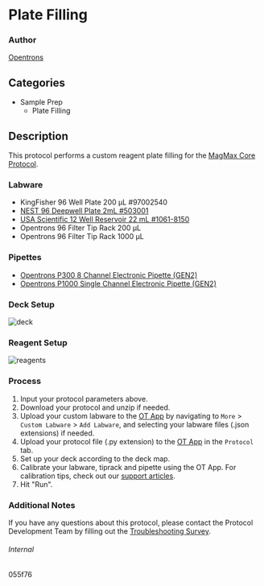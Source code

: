 # Plate Filling


### Author
[Opentrons](https://opentrons.com/)


## Categories
* Sample Prep
	* Plate Filling


## Description
This protocol performs a custom reagent plate filling for the [MagMax Core Protocol](https://www.thermofisher.com/document-connect/document-connect.html?url=https%3A%2F%2Fassets.thermofisher.com%2FTFS-Assets%2FLSG%2Fmanuals%2FMAN0015944_MagMAXCORE_NA_Kit_UG.pdf).


### Labware
* KingFisher 96 Well Plate 200 µL #97002540
* [NEST 96 Deepwell Plate 2mL #503001](http://www.cell-nest.com/page94?product_id=101&_l=en)
* [USA Scientific 12 Well Reservoir 22 mL #1061-8150](https://www.usascientific.com/12-channel-automation-reservoir.aspx)
* Opentrons 96 Filter Tip Rack 200 µL
* Opentrons 96 Filter Tip Rack 1000 µL


### Pipettes
* [Opentrons P300 8 Channel Electronic Pipette (GEN2)](https://shop.opentrons.com/8-channel-electronic-pipette/)
* [Opentrons P1000 Single Channel Electronic Pipette (GEN2)](https://shop.opentrons.com/single-channel-electronic-pipette-p20/)


### Deck Setup
![deck](https://opentrons-protocol-library-website.s3.amazonaws.com/custom-README-images/055f76/deck.png)


### Reagent Setup
![reagents](https://opentrons-protocol-library-website.s3.amazonaws.com/custom-README-images/055f76/reagents.png)


### Process
1. Input your protocol parameters above.
2. Download your protocol and unzip if needed.
3. Upload your custom labware to the [OT App](https://opentrons.com/ot-app) by navigating to `More` > `Custom Labware` > `Add Labware`, and selecting your labware files (.json extensions) if needed.
4. Upload your protocol file (.py extension) to the [OT App](https://opentrons.com/ot-app) in the `Protocol` tab.
5. Set up your deck according to the deck map.
6. Calibrate your labware, tiprack and pipette using the OT App. For calibration tips, check out our [support articles](https://support.opentrons.com/en/collections/1559720-guide-for-getting-started-with-the-ot-2).
7. Hit "Run".


### Additional Notes
If you have any questions about this protocol, please contact the Protocol Development Team by filling out the [Troubleshooting Survey](https://protocol-troubleshooting.paperform.co/).


###### Internal
055f76
